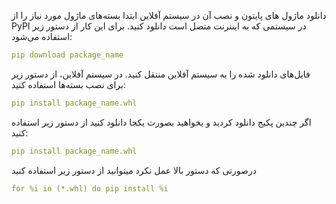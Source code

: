 دانلود ماژول های پایتون و نصب آن در سیستم آفلاین
ابتدا بسته‌های ماژول مورد نیاز را از PyPI در سیستمی که به اینترنت متصل است دانلود کنید. برای این کار از دستور زیر استفاده می‌شود:
```yaml
pip download package_name
```
فایل‌های دانلود شده را به سیستم آفلاین منتقل کنید.
در سیستم آفلاین، از دستور زیر برای نصب بسته‌ها استفاده کنید:
```yaml
pip install package_name.whl
```
اگر چندین پکیج دانلود کردید و یخواهید بصورت یکجا دانلود کنید از دستور زیر استفاده کنید:
```yaml
pip install package_name.whl
```
درصورتی که دستور بالا عمل نکرد میتوانید از دستور زیر استفاده کنید
```yaml
for %i in (*.whl) do pip install %i
```
